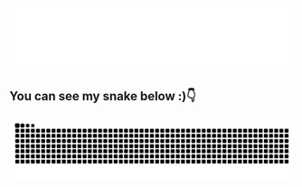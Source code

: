![](./gits/hello-world.gif)

## You can see my snake below :):point_down:

![snake](./gits/github-contribution-grid-snake.svg)